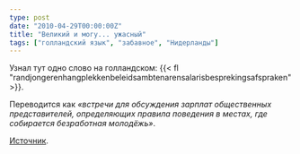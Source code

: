 ```yaml
---
type: post
date: "2010-04-29T00:00:00Z"
title: "Великий и могу... ужасный"
tags: ["голландский язык", "забавное", "Нидерланды"]
---
```


Узнал тут одно слово на голландском: {{< fl "randjongerenhangplekkenbeleidsambtenarensalarisbesprekingsafspraken" >}}.

Переводится как *«встречи для обсуждения зарплат общественных представителей, определяющих правила поведения в местах, где собирается безработная молодёжь»*.

[Источник](http://en.wikibooks.org/wiki/Dutch/Lesson_7).
